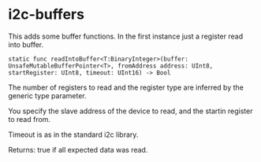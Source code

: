 # i2c-buffers

This adds some buffer functions. In the first instance just a register read into buffer.

`static func readIntoBuffer<T:BinaryInteger>(buffer: UnsafeMutableBufferPointer<T>,
    fromAddress address: UInt8,
    startRegister: UInt8,
    timeout: UInt16) -> Bool`

The number of registers to read and the register type are inferred by the generic type parameter.

You specify the slave address of the device to read, and the startin register to read from.

Timeout is as in the standard i2c library.

Returns: true if all expected data was read.
